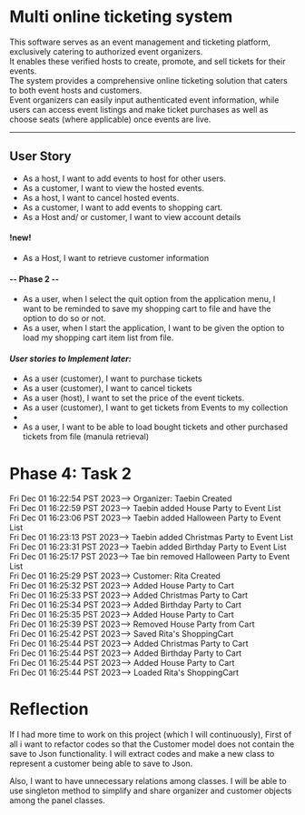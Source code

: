 # Multi online ticketing system
This software serves as an event management and ticketing platform, 
exclusively catering to authorized event organizers. <br> 
It enables these verified hosts to create, promote, and sell tickets for their events. <br> 
The system provides a comprehensive online ticketing solution that caters to both event hosts and customers.<br> 
Event organizers can easily input authenticated event information, 
while users can access event listings and make ticket purchases as well as choose seats (where applicable) 
once events are live.

***

## User Story
- As a host, I want to add events to host for other users.
- As a customer, I want to view the hosted events.
- As a host, I want to cancel hosted events.
- As a customer, I want to add events to shopping cart.
- As a Host and/ or customer, I want to view account details
#### !new!
- As a Host, I want to retrieve customer information
#### -- Phase 2 --
- As a user, when I select the quit option from the application menu, I want to be reminded to save my shopping cart to file and have the option to do so or not.
- As a user, when I start the application, I want to be given the option to load my shopping cart item list from file. 

#### *User stories to Implement later:*
- As a user (customer), I want to purchase tickets
- As a user (customer), I want to cancel tickets
- As a user (host), I want to set the price of the event tickets.
- As a user (customer), I want to get tickets from Events to my collection
- 
- As a user, I want to be able to load bought tickets and other purchased tickets from file (manula retrieval)


# Phase 4: Task 2
Fri Dec 01 16:22:54 PST 2023--> Organizer: Taebin Created <br>
Fri Dec 01 16:22:59 PST 2023--> Taebin added House Party to Event List <br>
Fri Dec 01 16:23:06 PST 2023--> Taebin added Halloween Party to Event List<br>
Fri Dec 01 16:23:13 PST 2023--> Taebin added Christmas Party to Event List<br>
Fri Dec 01 16:23:31 PST 2023--> Taebin added Birthday Party to Event List<br>
Fri Dec 01 16:25:17 PST 2023--> Tae bin removed Halloween Party to Event List<br>
Fri Dec 01 16:25:29 PST 2023--> Customer: Rita Created<br>
Fri Dec 01 16:25:32 PST 2023--> Added House Party to Cart<br>
Fri Dec 01 16:25:33 PST 2023--> Added Christmas Party to Cart<br>
Fri Dec 01 16:25:34 PST 2023--> Added Birthday Party to Cart<br>
Fri Dec 01 16:25:35 PST 2023--> Added House Party to Cart<br>
Fri Dec 01 16:25:39 PST 2023--> Removed House Party from Cart<br>
Fri Dec 01 16:25:42 PST 2023--> Saved Rita's ShoppingCart<br>
Fri Dec 01 16:25:44 PST 2023--> Added Christmas Party to Cart<br>
Fri Dec 01 16:25:44 PST 2023--> Added Birthday Party to Cart<br>
Fri Dec 01 16:25:44 PST 2023--> Added House Party to Cart<br>
Fri Dec 01 16:25:44 PST 2023--> Loaded Rita's ShoppingCart


# Reflection
If I had more time to work on this project (which I will continuously),
First of all i want to refactor codes so that the Customer model does not contain the save to Json functionality.
I will extract codes and make a new class to represent a customer being able to save to Json.

Also, I want to have unnecessary relations among classes. I will be able to use singleton method to simplify and share 
organizer and customer objects among the panel classes.